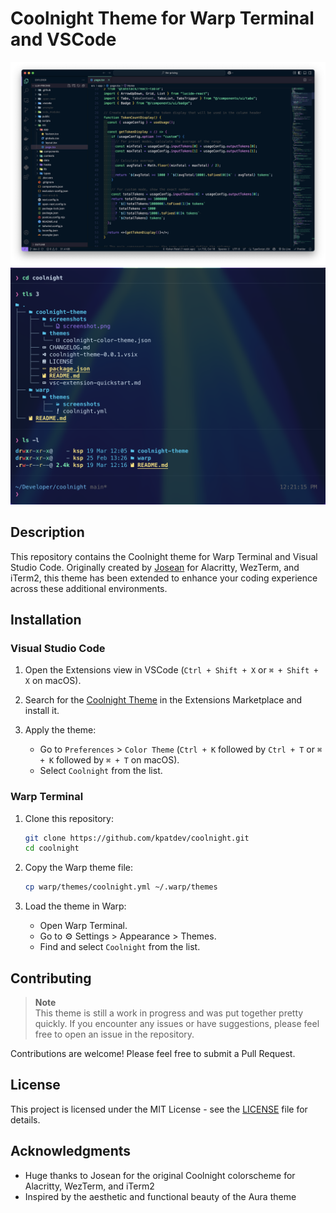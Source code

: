# Coolnight Theme for Warp Terminal and VSCode

<div align="center">
   <img src="coolnight-theme/screenshots/screenshot.png" alt="VSCode Screenshot" width="600">

   <img src="warp/screenshots/screenshot.png" alt="Warp Screenshot" width="600">
</div>

## Description

This repository contains the Coolnight theme for Warp Terminal and Visual Studio Code. Originally created by [Josean](https://github.com/josean-dev) for Alacritty, WezTerm, and iTerm2, this theme has been extended to enhance your coding experience across these additional environments.

## Installation

### Visual Studio Code

1. Open the Extensions view in VSCode (`Ctrl + Shift + X` or `⌘ + Shift + X` on macOS).

2. Search for the [Coolnight Theme](https://marketplace.visualstudio.com/items?itemName=kpatdev.coolnight-theme) in the Extensions Marketplace and install it.

3. Apply the theme:
   - Go to `Preferences` > `Color Theme` (`Ctrl + K` followed by `Ctrl + T` or `⌘ + K` followed by `⌘ + T` on macOS).
   - Select `Coolnight` from the list.

### Warp Terminal

1. Clone this repository:

   ```bash
   git clone https://github.com/kpatdev/coolnight.git
   cd coolnight
   ```

2. Copy the Warp theme file:

   ```bash
   cp warp/themes/coolnight.yml ~/.warp/themes
   ```

3. Load the theme in Warp:
   - Open Warp Terminal.
   - Go to ⚙️ Settings > Appearance > Themes.
   - Find and select `Coolnight` from the list.

## Contributing

> **Note**  
> This theme is still a work in progress and was put together pretty quickly. If you encounter any issues or have suggestions, please feel free to open an issue in the repository.

Contributions are welcome! Please feel free to submit a Pull Request.

## License

This project is licensed under the MIT License - see the [LICENSE](LICENSE) file for details.

## Acknowledgments

- Huge thanks to Josean for the original Coolnight colorscheme for Alacritty, WezTerm, and iTerm2
- Inspired by the aesthetic and functional beauty of the Aura theme
